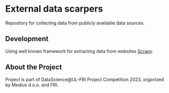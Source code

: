 # External data scarpers

Repository for collecting data from publicly available data sources.

## Development

Using well known framework for extracting data from websites [Scrapy](https://scrapy.org/).


## About the Project

Project is part of DataScience@UL-FRI Project Competition 2023, organized by Medius d.o.o. and FRI. 
